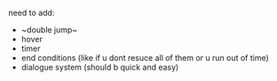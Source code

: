 need to add:
- ~double jump~
- hover
- timer
- end conditions (like if u dont resuce all of them or u run out of time)
- dialogue system (should b quick and easy)
